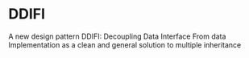 # DDIFI
A new design pattern DDIFI: Decoupling Data Interface From data Implementation as a clean and general solution to multiple inheritance
